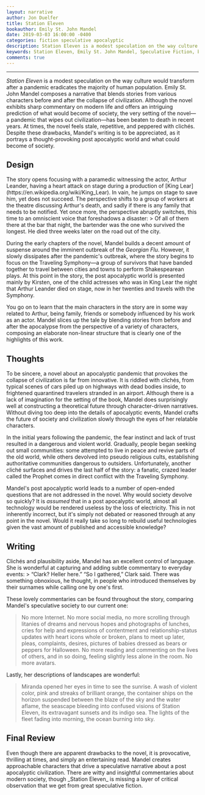 ```yaml
---
layout: narrative
author: Jon Duelfer
title: Station Eleven
bookauthor: Emily St. John Mandel
date: 2019-03-03 16:00:00 -0400
categories: fiction speculative apocalyptic
description: Station Eleven is a modest speculation on the way culture would transform after a pandemic eradicates the majority of human population.
keywords: Station Eleven, Emily St. John Mandel, Speculative Fiction, book, review, novel
comments: true
---
```

<hr/>

_Station Eleven_ is a modest speculation on the way culture would transform after a pandemic eradicates the majority of human population. Emily St. John Mandel composes a narrative that blends stories from various characters before and after the collapse of civilization. Although the novel exhibits sharp commentary on modern life and offers an intriguing prediction of what would become of society, the very setting of the novel—a pandemic that wipes out civilization—has been beaten to death in recent years. At times, the novel feels stale, repetitive, and peppered with clichés. Despite these drawbacks, Mandel's writing is to be appreciated, as it portrays a thought-provoking post apocalyptic world and what could become of society.

<h2><strong>Design</strong></h2>
The story opens focusing with a paramedic witnessing the actor, Arthur Leander, having a heart attack on stage during a production of [King Lear](https://en.wikipedia.org/wiki/King_Lear). In vain, he jumps on stage to save him, yet does not succeed. The perspective shifts to a group of workers at the theatre discussing Arthur's death, and sadly if there is any family that needs to be notified. Yet once more, the perspective abruptly switches, this time to an omniscient voice that foreshadows a disaster:
> Of all of them there at the bar that night, the bartender was the one who survived the longest. He died three weeks later on the road out of the city.

During the early chapters of the novel, Mandel builds a decent amount of suspense around the imminent outbreak of the _Georgian Flu_. However, it slowly dissipates after the pandemic's outbreak, where the story begins to focus on the Traveling Symphony—a group of survivors that have banded together to travel between cities and towns to perform Shakespearean plays. At this point in the story, the post apocalyptic world is presented mainly by Kirsten, one of the child actresses who was in King Lear the night that Arthur Leander died on stage, now in her twenties and travels with the Symphony.

You go on to learn that the main characters in the story are in some way related to Arthur, being family, friends or somebody influenced by his work as an actor. Mandel slices up the tale by blending stories from before and after the apocalypse from the perspective of a variety of characters, composing an elaborate non-linear structure that is clearly one of the highlights of this work.

<h2><strong>Thoughts</strong></h2>
To be sincere, a novel about an apocalyptic pandemic that provokes the collapse of civilization is far from innovative. It is riddled with clichés, from typical scenes of cars piled up on highways with dead bodies inside, to frightened quarantined travelers stranded in an airport. Although there is a lack of imagination for the setting of the book, Mandel does surprisingly well at constructing a theoretical future through character-driven narratives. Without diving too deep into the details of apocalyptic events, Mandel crafts the future of society and civilization slowly through the eyes of her relatable characters.

In the initial years following the pandemic, the fear instinct and lack of trust resulted in a dangerous and violent world. Gradually, people began seeking out small communities: some attempted to live in peace and revive parts of the old world, while others devolved into pseudo religious cults, establishing authoritative communities dangerous to outsiders. Unfortunately, another cliché surfaces and drives the last half of the story: a fanatic, crazed leader called the Prophet comes in direct conflict with the Traveling Symphony.

Mandel's post apocalyptic world leads to a  number of open-ended questions that are not addressed in the novel. Why would society devolve so quickly? It is _assumed_ that in a post apocalyptic world, almost all technology would be rendered useless by the loss of electricity. This in not inherently incorrect, but it's simply not debated or reasoned through at any point in the novel. Would it really take so long to rebuild useful technologies given the vast amount of published and accessible knowledge?

<h2><strong>Writing</strong></h2>
Clichés and plausibility aside, Mandel has an excellent control of language. She is wonderful at capturing and adding subtle commentary to everyday events:
> “Clark? Heller here.” “So I gathered,” Clark said. There was something obnoxious, he thought, in people who introduced themselves by their surnames while calling one by one's first.

These lovely commentaries can be found throughout the story, comparing Mandel's speculative society to our current one:
> No more Internet. No more social media, no more scrolling through litanies of dreams and nervous hopes and photographs of lunches, cries for help and expressions of contentment and relationship-status updates with heart icons whole or broken, plans to meet up later, pleas, complaints, desires, pictures of babies dressed as bears or peppers for Halloween. No more reading and commenting on the lives of others, and in so doing, feeling slightly less alone in the room. No more avatars.

Lastly, her descriptions of landscapes are wonderful:
> Miranda opened her eyes in time to see the sunrise. A wash of violent color, pink and streaks of brilliant orange, the container ships on the horizon suspended between the blaze of the sky and the water aflame, the seascape bleeding into confused visions of Station Eleven, its extravagant sunsets and its indigo sea. The lights of the fleet fading into morning, the ocean burning into sky.

<h2><strong>Final Review</strong></h2>
Even though there are apparent drawbacks to the novel, it is provocative, thrilling at times, and simply an entertaining read. Mandel creates approachable characters that drive a speculative narrative about a post apocalyptic civilization. There are witty and insightful commentaries about modern society, though _Station Eleven_ is missing a layer of critical observation that we get from great speculative fiction.